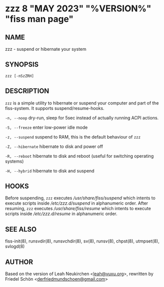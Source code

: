 # zzz 8 "MAY 2023" "%VERSION%" "fiss man page"

## NAME

zzz - suspend or hibernate your system

## SYNOPSIS

`zzz [-nSzZRH]`

## DESCRIPTION

`zzz` is a simple utility to hibernate or suspend your computer and part of the fiss-system. It supports suspend/resume-hooks.

`-n, --noop`
dry-run, sleep for 5sec instead of actually running ACPI actions.

`-S, --freeze`
enter low-power idle mode

`-z, --suspend`
suspend to RAM, this is the default behaviour of `zzz`

`-Z, --hibernate`
hibernate to disk and power off

`-R, --reboot`
hibernate to disk and reboot (useful for switching operating systems)

`-H, --hybrid`
hibernate to disk and suspend

## HOOKS

Before suspending, `zzz` executes _/usr/share/fiss/suspend_ which intents to execute scripts inside _/etc/zzz.d/suspend_ in alphanumeric order. After resuming, `zzz` executes _/usr/share/fiss/resume_ which intents to execute scripts inside _/etc/zzz.d/resume_ in alphanumeric order.

## SEE ALSO

fiss-init(8), runsvdir(8), runsvchdir(8), sv(8), runsv(8), chpst(8), utmpset(8), svlogd(8)

## AUTHOR

Based on the version of Leah Neukirchen \<leah@vuxu.org\>, rewritten by Friedel Schön \<derfriedmundschoen@gmail.com\>
